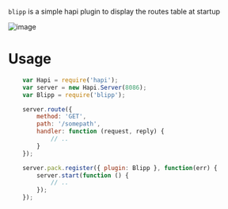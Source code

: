 `blipp` is a simple hapi plugin to display the routes table at startup

![image](https://github.com/danielb2/blipp/raw/master/screenshot.png)

# Usage

``` javascript
    var Hapi = require('hapi');
    var server = new Hapi.Server(8086);
    var Blipp = require('blipp');

    server.route({
        method: 'GET',
        path: '/somepath',
        handler: function (request, reply) {
            // ..
        }
    });

    server.pack.register({ plugin: Blipp }, function(err) {
        server.start(function () {
            // ..
        });
    });
```
